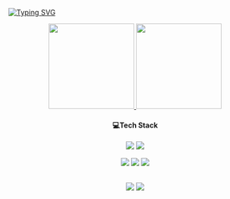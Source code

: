 [![Typing SVG](https://readme-typing-svg.demolab.com?font=Fira+Code&weight=600&size=30&duration=4000&pause=50&color=1F18BE&center=true&vCenter=true&random=&width=435&height=58&lines=My+name+is+Diego+Neri+;I+am+FullStack+Developer)](https://git.io/typing-svg)


 
<div align="center">
  <a href="https://github.com/Diego-Neri/">
    <img height="170px" src="https://github-readme-stats.vercel.app/api?username=Diego-Neri&show_icons=true&theme=dark"/>
    <img height="170px"  src="https://github-readme-stats.vercel.app/api/top-langs/?username=Diego-Neri&layout=compact&langs_count=7&theme=dark"/></a>
</div>


 <div align="center" > 
   
#### 💻Tech Stack
<img src="https://img.shields.io/badge/-python-%3670A0?style=for-the-badge&logo=python&logoColor=ffdd54" target="_blank"></a> 
<img src="https://img.shields.io/badge/C%23-239120?style=for-the-badge&logo=c-sharp&logoColor=white" target="_blank"></a> 

<img src="https://img.shields.io/badge/-javascript-%23333?style=for-the-badge&logo=javascript&logoColor=%23F7DF1E)" target="_blank"></a>
<img src="https://img.shields.io/badge/-html5-%23E34F26?style=for-the-badge&logo=html5&logoColor=white" target="_blank"></a>
<img src="https://img.shields.io/badge/-css3-%231572B6?style=for-the-badge&logo=css3&logoColor=white)" target="_blank"></a> 
</div>

     
  ##

 
<div align="center" > 
  <a href = "mailto:diegoneri500@gmail.com"><img src="https://img.shields.io/badge/-Gmail-%23333?style=for-the-badge&logo=gmail&logoColor=white" target="_blank"></a>
  <a href="[https://www.linkedin.com/in/mayara-c-7a5b041b0?lipi=urn%3Ali%3Apage%3Ad_flagship3_profile_view_base_contact_details%3B%2BWHtcsxgRBG6%2BmdsPMvFXw%3D%3D](https://www.linkedin.com/in/diego-neri500/)" target="_blank"><img src="https://img.shields.io/badge/-LinkedIn-%230077B5?style=for-the-badge&logo=linkedin&logoColor=white" target="_blank"></a> 
 
</div>



